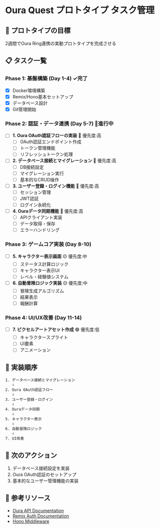 # Oura Quest プロトタイプ タスク管理

## 🎯 プロトタイプの目標
2週間でOura Ring連携の実動プロトタイプを完成させる

## 📋 タスク一覧

### Phase 1: 基盤構築 (Day 1-4) ✓完了
- [x] Docker環境構築
- [x] Remix/Hono基本セットアップ
- [x] データベース設計
- [x] Git管理開始

### Phase 2: 認証・データ連携 (Day 5-7) 🚧進行中
- [ ] **1. Oura OAuth認証フローの実装** 🔴 優先度:高
  - [ ] OAuth認証エンドポイント作成
  - [ ] トークン管理機能
  - [ ] リフレッシュトークン処理
  
- [ ] **2. データベース接続とマイグレーション** 🔴 優先度:高
  - [ ] DB接続設定
  - [ ] マイグレーション実行
  - [ ] 基本的なCRUD操作

- [ ] **3. ユーザー登録・ログイン機能** 🔴 優先度:高
  - [ ] セッション管理
  - [ ] JWT認証
  - [ ] ログイン永続化

- [ ] **4. Ouraデータ同期機能** 🔴 優先度:高
  - [ ] APIクライアント実装
  - [ ] データ取得・保存
  - [ ] エラーハンドリング

### Phase 3: ゲームコア実装 (Day 8-10)
- [ ] **5. キャラクター表示画面** 🟡 優先度:中
  - [ ] ステータス計算ロジック
  - [ ] キャラクター表示UI
  - [ ] レベル・経験値システム

- [ ] **6. 自動冒険ロジック実装** 🟡 優先度:中
  - [ ] 冒険生成アルゴリズム
  - [ ] 結果表示
  - [ ] 報酬計算

### Phase 4: UI/UX改善 (Day 11-14)
- [ ] **7. ピクセルアートアセット作成** 🟢 優先度:低
  - [ ] キャラクタースプライト
  - [ ] UI要素
  - [ ] アニメーション

## 🚀 実装順序

```
1. データベース接続とマイグレーション
   ↓
2. Oura OAuth認証フロー
   ↓
3. ユーザー登録・ログイン
   ↓
4. Ouraデータ同期
   ↓
5. キャラクター表示
   ↓
6. 自動冒険ロジック
   ↓
7. UI改善
```

## 📝 次のアクション
1. データベース接続設定を実装
2. Oura OAuth認証のセットアップ
3. 基本的なユーザー管理機能の実装

## 🔗 参考リソース
- [Oura API Documentation](https://cloud.ouraring.com/v2/docs)
- [Remix Auth Documentation](https://remix.run/docs/en/main/guides/auth)
- [Hono Middleware](https://hono.dev/middleware)